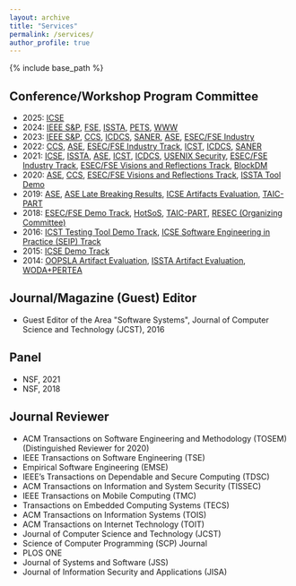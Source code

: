 ```yaml
---
layout: archive
title: "Services"
permalink: /services/
author_profile: true
---
```


{% include base_path %}

## Conference/Workshop Program Committee

* 2025: [ICSE](https://conf.researchr.org/track/icse-2025)
* 2024: [IEEE S&P](https://www.ieee-security.org/TC/SP2024/), [FSE](https://conf.researchr.org/home/fse-2024), [ISSTA](https://conf.researchr.org/home/issta-2024), [PETS](https://petsymposium.org/cfp24.php), [WWW](https://www2024.thewebconf.org)
* 2023: [IEEE S&P](https://www.ieee-security.org/TC/SP2023/), [CCS](https://www.sigsac.org/ccs/CCS2023/), [ICDCS](https://icdcs2023.icdcs.org/), [SANER](https://saner2023.must.edu.mo/), [ASE](https://conf.researchr.org/home/ase-2023), [ESEC/FSE Industry](https://2023.esec-fse.org/track/fse-2023-industry)
* 2022: [CCS](https://www.sigsac.org/ccs/CCS2022), [ASE](https://conf.researchr.org/home/ase-2022), [ESEC/FSE Industry Track](https://2022.esec-fse.org/track/fse-2022-industry), [ICST](https://icst2022.vrain.upv.es/), [ICDCS](https://icdcs2022.icdcs.org/), [SANER](https://saner2022.uom.gr/)
* 2021: [ICSE](https://conf.researchr.org/home/icse-2021), [ISSTA](https://conf.researchr.org/home/issta-2021), [ASE](https://conf.researchr.org/home/ase-2021), [ICST](https://icst2021.icmc.usp.br/), [ICDCS](https://icdcs2021.us/), [USENIX Security](https://www.usenix.org/conference/usenixsecurity21), [ESEC/FSE Industry Track](https://2021.esec-fse.org/track/fse-2021-industry?), [ESEC/FSE Visions and Reflections Track](https://2021.esec-fse.org/track/fse-2021-ideas-visions-and-reflections?), [BlockDM](https://blockchain.comp.hkbu.edu.hk/blockdm2021/)
* 2020: [ASE](https://conf.researchr.org/home/ase-2020), [CCS](https://www.sigsac.org/ccs/CCS2020/), [ESEC/FSE Visions and Reflections Track](https://2020.esec-fse.org/track/esecfse-2020-visions-and-reflections-?), [ISSTA Tool Demo](https://conf.researchr.org/track/issta-2020/issta-2020-tool-demonstration)
* 2019: [ASE](https://2019.ase-conferences.org/), [ASE Late Breaking Results](https://2019.ase-conferences.org/track/ase-2019-Late-Breaking-Results?), [ICSE Artifacts Evaluation](https://2019.icse-conferences.org/track/icse-2019-Artifact-Evaluation), [TAIC-PART](https://taicpart.org/2019/)
* 2018: [ESEC/FSE Demo Track](https://2018.fseconference.org/track/fse-2018-Demonstration), [HotSoS](https://cps-vo.org/node/49821), [TAIC-PART](https://taicpart.org/2018/), [RESEC (Organizing Committee)](https://botzero.github.io/RESEC2018/)
* 2016: [ICST Testing Tool Demo Track](https://www.cs.uic.edu/~icst2016/), [ICSE Software Engineering in Practice (SEIP) Track](https://2016.icse.cs.txstate.edu/seip)
* 2015: [ICSE Demo Track](http://icse2015.isti.cnr.it/icse2015J/call-dates/call-for-contributions/demonstrations)
* 2014: [OOPSLA Artifact Evaluation](https://2014.splashcon.org/track/splash2014-artifacts),  [ISSTA Artifact Evaluation](http://issta2014.org/artifacts.html), [WODA+PERTEA](https://dblp.org/db/conf/issta/woda2014)


## Journal/Magazine (Guest) Editor
* Guest Editor of the Area "Software Systems", Journal of Computer Science and Technology (JCST), 2016

## Panel
* NSF, 2021
* NSF, 2018


## Journal Reviewer

* ACM Transactions on Software Engineering and Methodology (TOSEM) (Distinguished Reviewer for 2020)
* IEEE Transactions on Software Engineering (TSE)
* Empirical Software Engineering (EMSE)
* IEEE’s Transactions on Dependable and Secure Computing (TDSC)
* ACM Transactions on Information and System Security (TISSEC)
* IEEE Transactions on Mobile Computing (TMC)
* Transactions on Embedded Computing Systems (TECS)
* ACM Transactions on Information Systems (TOIS)
* ACM Transactions on Internet Technology (TOIT)
* Journal of Computer Science and Technology (JCST)
* Science of Computer Programming (SCP) Journal
* PLOS ONE
* Journal of Systems and Software (JSS)
* Journal of Information Security and Applications (JISA)


<!-- ## External Reviewer

* International Conference on Software Engineering (ICSE), 2015, 2014, 2011
* IEEE International Conference on Computer Communications (INFOCOM), 2015
* Network and Distributed System Security Symposium (NDSS), 2015
* International Conference on Tools and Algorithms for the Construction and Analysis of Systems (TACAS), 2015
* IEEE International Conference on Software Testing, Verification and Validation (ICST), 2015, 2014, 2011
* ACM Conference on Computer and Communications Security (CCS), 2014
* International Symposium on Software Testing and Analysis (ISSTA) 2013, 2012
* International Conference on Object-Oriented Programming, Systems, Languages, and Applications (OOPSLA), 2013
* IEEE/ACM International Conference on Automated Software Engineering (ASE), 2013, 2012, 2011
* International Conference on Software Maintenance and Evolution (ICSM), 2012, 2010
* International Symposium on Software Reliability Engineering (ISSRE), 2010 -->
